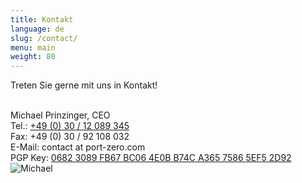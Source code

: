 ```yaml
---
title: Kontakt
language: de
slug: /contact/
menu: main
weight: 80
---
```


Treten Sie gerne mit uns in Kontakt!

<br>
Michael Prinzinger, CEO<br>
Tel.: <a href="tel:00493012089345">+49 (0) 30 / 12 089 345</a><br>
Fax: +49 (0) 30 / 92 108 032<br>
E-Mail: contact at port-zero.com<br>
PGP Key: <a href="/pubkey.asc">0682 3089 FB67 BC06 4E0B B74C A365 7586 5EF5 2D92</a>

<img src="/img/team/michael.png" alt="Michael" />
